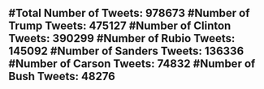 #Total Number of Tweets: 978673 
#Number of Trump Tweets: 475127
#Number of Clinton Tweets: 390299
#Number of Rubio Tweets: 145092
#Number of Sanders Tweets: 136336
#Number of Carson Tweets: 74832
#Number of Bush Tweets: 48276
---
